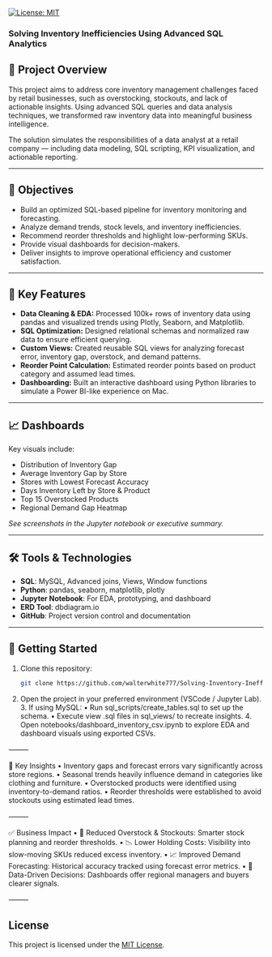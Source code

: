 [![License: MIT](https://img.shields.io/badge/License-MIT-yellow.svg)](LICENSE)
### Solving Inventory Inefficiencies Using Advanced SQL Analytics

## 🛒 Project Overview

This project aims to address core inventory management challenges faced by retail businesses, such as overstocking, stockouts, and lack of actionable insights. Using advanced SQL queries and data analysis techniques, we transformed raw inventory data into meaningful business intelligence.

The solution simulates the responsibilities of a data analyst at a retail company — including data modeling, SQL scripting, KPI visualization, and actionable reporting.

---

## 🎯 Objectives

- Build an optimized SQL-based pipeline for inventory monitoring and forecasting.
- Analyze demand trends, stock levels, and inventory inefficiencies.
- Recommend reorder thresholds and highlight low-performing SKUs.
- Provide visual dashboards for decision-makers.
- Deliver insights to improve operational efficiency and customer satisfaction.

---

## 🧠 Key Features

- **Data Cleaning & EDA:** Processed 100k+ rows of inventory data using pandas and visualized trends using Plotly, Seaborn, and Matplotlib.
- **SQL Optimization:** Designed relational schemas and normalized raw data to ensure efficient querying.
- **Custom Views:** Created reusable SQL views for analyzing forecast error, inventory gap, overstock, and demand patterns.
- **Reorder Point Calculation:** Estimated reorder points based on product category and assumed lead times.
- **Dashboarding:** Built an interactive dashboard using Python libraries to simulate a Power BI-like experience on Mac.

---

## 📈 Dashboards

Key visuals include:

- Distribution of Inventory Gap
- Average Inventory Gap by Store
- Stores with Lowest Forecast Accuracy
- Days Inventory Left by Store & Product
- Top 15 Overstocked Products
- Regional Demand Gap Heatmap

_See screenshots in the Jupyter notebook or executive summary._

---

## 🛠️ Tools & Technologies

- **SQL**: MySQL, Advanced joins, Views, Window functions
- **Python**: pandas, seaborn, matplotlib, plotly
- **Jupyter Notebook**: For EDA, prototyping, and dashboard
- **ERD Tool**: dbdiagram.io
- **GitHub**: Project version control and documentation

---

## 🚀 Getting Started

1. Clone this repository:
   ```bash
   git clone https://github.com/walterwhite777/Solving-Inventory-Inefficiencies-Using-Advanced-SQL-Analytics.git
  2.	Open the project in your preferred environment (VSCode / Jupyter Lab).
	3.	If using MySQL:
	•	Run sql_scripts/create_tables.sql to set up the schema.
	•	Execute view .sql files in sql_views/ to recreate insights.
	4.	Open notebooks/dashboard_inventory_csv.ipynb to explore EDA and dashboard visuals using exported CSVs.

⸻

📌 Key Insights
	•	Inventory gaps and forecast errors vary significantly across store regions.
	•	Seasonal trends heavily influence demand in categories like clothing and furniture.
	•	Overstocked products were identified using inventory-to-demand ratios.
	•	Reorder thresholds were established to avoid stockouts using estimated lead times.

⸻

✅ Business Impact
	•	🔄 Reduced Overstock & Stockouts: Smarter stock planning and reorder thresholds.
	•	📉 Lower Holding Costs: Visibility into slow-moving SKUs reduced excess inventory.
	•	📈 Improved Demand Forecasting: Historical accuracy tracked using forecast error metrics.
	•	🧭 Data-Driven Decisions: Dashboards offer regional managers and buyers clearer signals.

⸻

## License
This project is licensed under the [MIT License](LICENSE).
